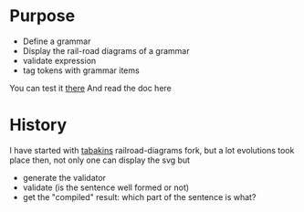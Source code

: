 # Purpose

- Define a grammar
- Display the rail-road diagrams of a grammar
- validate expression
- tag tokens with grammar items

You can test it [there](https://rawgit.com/gbrault/railroad-diagrams/gh-pages/live/live.html)
And read the doc here

# History

I have started with [tabakins](https://github.com/tabatkins/railroad-diagrams) railroad-diagrams fork, but a lot evolutions took place then, not only one can display the svg but
- generate the validator
- validate (is the sentence well formed or not)
- get the "compiled" result: which part of the sentence is what?
